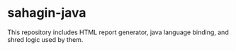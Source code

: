 sahagin-java
============

This repository includes HTML report generator, java language binding, and shred logic used by them.
